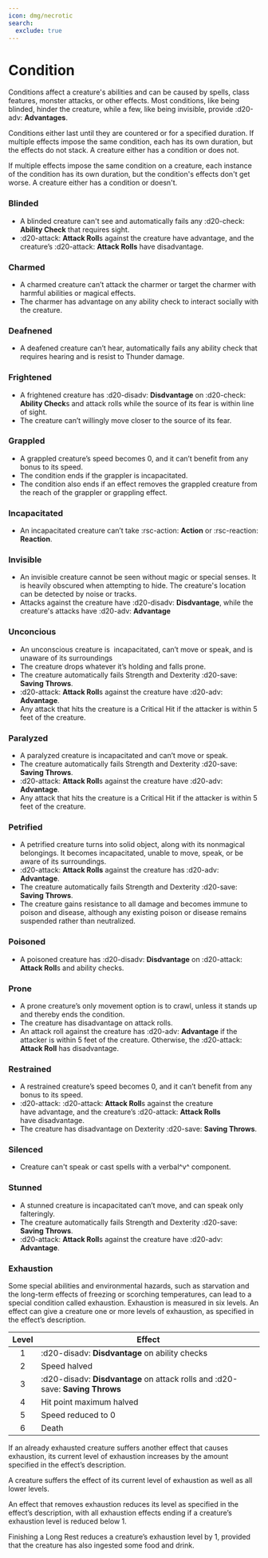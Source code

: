 ```yaml
---
icon: dmg/necrotic
search:
  exclude: true
---
```


# Condition

Conditions affect a creature's abilities and can be caused by spells, class features, monster attacks, or other effects. Most conditions, like being blinded, hinder the creature, while a few, like being invisible, provide :d20-adv: **Advantages**. 

Conditions either last until they are countered or for a specified duration. If multiple effects impose the same condition, each has its own duration, but the effects do not stack. A creature either has a condition or does not.

If multiple effects impose the same condition on a creature, each instance of the condition has its own duration, but the condition's effects don't get worse. A creature either has a condition or doesn't.

### Blinded
- A blinded creature can't see and automatically fails any :d20-check: **Ability Check** that requires sight.
- :d20-attack: **Attack Roll**s against the creature have advantage, and the creature’s :d20-attack: **Attack Rolls** have disadvantage.

### Charmed
- A charmed creature can’t attack the charmer or target the charmer with harmful abilities or magical effects.
- The charmer has advantage on any ability check to interact socially with the creature.

### Deafnened
- A deafened creature can’t hear, automatically fails any ability check that requires hearing and is resist to Thunder damage.

### Frightened
- A frightened creature has :d20-disadv: **Disdvantage** on :d20-check: **Ability Check**s and attack rolls while the source of its fear is within line of sight.
- The creature can’t willingly move closer to the source of its fear.

### Grappled
- A grappled creature’s speed becomes 0, and it can’t benefit from any bonus to its speed.
- The condition ends if the grappler is incapacitated.
- The condition also ends if an effect removes the grappled creature from the reach of the grappler or grappling effect.

### Incapacitated
- An incapacitated creature can’t take :rsc-action: **Action** or :rsc-reaction: **Reaction**.

### Invisible
- An invisible creature cannot be seen without magic or special senses. It is heavily obscured when attempting to hide. The creature's location can be detected by noise or tracks.
- Attacks against the creature have :d20-disadv: **Disdvantage**, while the creature's attacks have :d20-adv: **Advantage**

### Unconcious
- An unconscious creature is  incapacitated, can’t move or speak, and is unaware of its surroundings
- The creature drops whatever it’s holding and falls prone.
- The creature automatically fails Strength and Dexterity :d20-save: **Saving Throws**.
- :d20-attack: **Attack Roll**s against the creature have :d20-adv: **Advantage**.
- Any attack that hits the creature is a Critical Hit if the attacker is within 5 feet of the creature.

### Paralyzed
- A paralyzed creature is incapacitated and can’t move or speak.
- The creature automatically fails Strength and Dexterity :d20-save: **Saving Throws**.
- :d20-attack: **Attack Roll**s against the creature have :d20-adv: **Advantage**.
- Any attack that hits the creature is a Critical Hit if the attacker is within 5 feet of the creature.

### Petrified
- A petrified creature turns into solid object, along with its nonmagical belongings. It becomes incapacitated, unable to move, speak, or be aware of its surroundings.
- :d20-attack: **Attack Rolls** against the creature has :d20-adv: **Advantage**.
- The creature automatically fails Strength and Dexterity :d20-save: **Saving Throws**.
- The creature gains resistance to all damage and becomes immune to poison and disease, although any existing poison or disease remains suspended rather than neutralized.

### Poisoned
- A poisoned creature has :d20-disadv: **Disdvantage** on :d20-attack: **Attack Roll**s and ability checks.

### Prone
- A prone creature’s only movement option is to crawl, unless it stands up and thereby ends the condition.
- The creature has disadvantage on attack rolls.
- An attack roll against the creature has :d20-adv: **Advantage** if the attacker is within 5 feet of the creature. Otherwise, the :d20-attack: **Attack Roll** has disadvantage.

### Restrained
- A restrained creature’s speed becomes 0, and it can’t benefit from any bonus to its speed.
- :d20-attack: :d20-attack: **Attack Roll**s against the creature have advantage, and the creature’s :d20-attack: **Attack Rolls** have disadvantage.
- The creature has disadvantage on Dexterity :d20-save: **Saving Throws**.

### Silenced
- Creature can't speak or cast spells with a verbal^v^ component.

### Stunned
- A stunned creature is incapacitated can’t move, and can speak only falteringly.
- The creature automatically fails Strength and Dexterity :d20-save: **Saving Throws**.
- :d20-attack: **Attack Roll**s against the creature have :d20-adv: **Advantage**.

### Exhaustion

Some special abilities and environmental hazards, such as starvation and the long-­term effects of freezing or scorching temperatures, can lead to a special condition called exhaustion. Exhaustion is measured in six levels. An effect can give a creature one or more levels of exhaustion, as specified in the effect’s description.

| **Level** | **Effect** |
| :-: | --- |
| 1 | :d20-disadv: **Disdvantage** on ability checks |
| 2 | Speed halved |
| 3 | :d20-disadv: **Disdvantage** on attack rolls and :d20-save: **Saving Throws** |
| 4 | Hit point maximum halved |
| 5 | Speed reduced to 0 |
| 6 | Death |

If an already exhausted creature suffers another effect that causes exhaustion, its current level of exhaustion increases by the amount specified in the effect’s description.

A creature suffers the effect of its current level of exhaustion as well as all lower levels. 

An effect that removes exhaustion reduces its level as specified in the effect’s description, with all exhaustion effects ending if a creature’s exhaustion level is reduced below 1.

Finishing a Long Rest reduces a creature’s exhaustion level by 1, provided that the creature has also ingested some food and drink.
